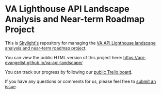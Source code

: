 # VA Lighthouse API Landscape Analysis and Near-term Roadmap Project
This is [Skylight's](https://skylight.digital/) repository for managing the [VA API Lighthouse landscape analysis and near-term roadmap project](https://github.com/department-of-veterans-affairs/VA-Micropurchase-Repo/issues/19).

You can view the public HTML version of this project here: https://api-evangelist.github.io/va-api-landscape/

You can track our progress by following our [public Trello board](https://trello.com/b/VcBEnHP5/va-lighthouse-api-landscape-analysis-and-near-term-roadmap-project).

If you have any questions or comments for us, please feel free to [submit an issue](https://github.com/api-evangelist/va-api-landscape/issues).
